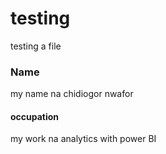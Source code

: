 # testing
testing a file
### Name
my name na chidiogor nwafor
#### occupation
my work na analytics with power BI
